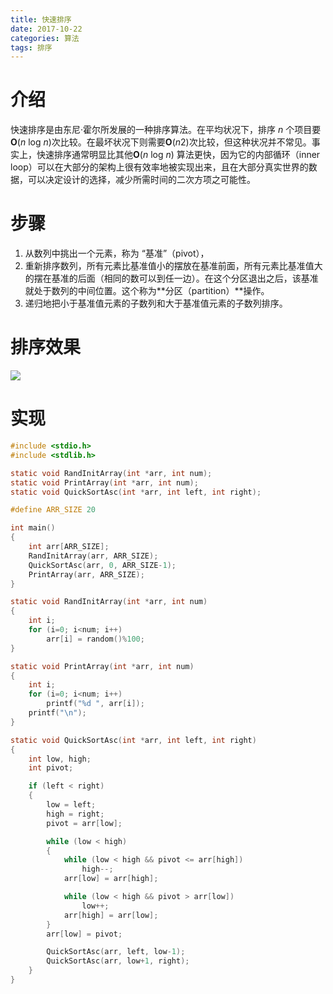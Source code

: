 ```yaml
---
title: 快速排序
date: 2017-10-22
categories: 算法
tags: 排序
---
```


# 介绍

快速排序是由东尼·霍尔所发展的一种排序算法。在平均状况下，排序 *n* 个项目要**Ο**(*n* log *n*)次比较。在最坏状况下则需要**Ο**(*n*2)次比较，但这种状况并不常见。事实上，快速排序通常明显比其他**Ο**(*n* log *n*) 算法更快，因为它的内部循环（inner loop）可以在大部分的架构上很有效率地被实现出来，且在大部分真实世界的数据，可以决定设计的选择，减少所需时间的二次方项之可能性。

# 步骤

1. 从数列中挑出一个元素，称为 “基准”（pivot），
2. 重新排序数列，所有元素比基准值小的摆放在基准前面，所有元素比基准值大的摆在基准的后面（相同的数可以到任一边）。在这个分区退出之后，该基准就处于数列的中间位置。这个称为**分区（partition）**操作。
3. 递归地把小于基准值元素的子数列和大于基准值元素的子数列排序。

# 排序效果

![](/img/快速排序.gif)

# 实现

```c
#include <stdio.h>
#include <stdlib.h>

static void RandInitArray(int *arr, int num);
static void PrintArray(int *arr, int num);
static void QuickSortAsc(int *arr, int left, int right);

#define ARR_SIZE 20

int main()
{
	int arr[ARR_SIZE];
	RandInitArray(arr, ARR_SIZE);
	QuickSortAsc(arr, 0, ARR_SIZE-1);
	PrintArray(arr, ARR_SIZE);
}

static void RandInitArray(int *arr, int num)
{
	int i;
	for (i=0; i<num; i++)
		arr[i] = random()%100;
}

static void PrintArray(int *arr, int num)
{
	int i;
	for (i=0; i<num; i++)
		printf("%d ", arr[i]);
	printf("\n");
}

static void QuickSortAsc(int *arr, int left, int right)
{
	int low, high;
	int pivot;

	if (left < right)
	{
		low = left;
		high = right;
		pivot = arr[low];

		while (low < high)
		{
			while (low < high && pivot <= arr[high])
				high--;
			arr[low] = arr[high];

			while (low < high && pivot > arr[low])
				low++;
			arr[high] = arr[low];
		}
		arr[low] = pivot;

		QuickSortAsc(arr, left, low-1);
		QuickSortAsc(arr, low+1, right);
	}
}
```
